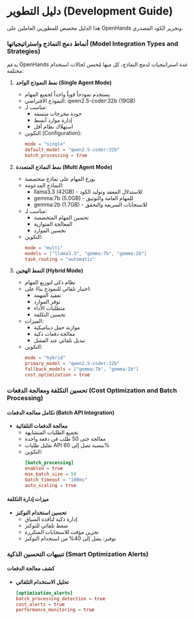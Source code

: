 # دليل التطوير (Development Guide)
هذا الدليل مخصص للمطورين العاملين على OpenHands وتحرير الكود المصدري.

### أنماط دمج النماذج واستراتيجياتها (Model Integration Types and Strategies)

يدعم OpenHands عدة استراتيجيات لدمج النماذج، كل منها مُحسن لحالات استخدام مختلفة:

1. **نمط النموذج الواحد (Single Agent Mode)**
   - يستخدم نموذجاً قوياً واحداً لجميع المهام
   - النموذج الافتراضي: qwen2.5-coder:32b (19GB)
   - مناسب لـ:
     - جودة مخرجات متسقة
     - إدارة موارد أبسط
     - استهلاك نظام أقل
   - التكوين (Configuration):
     ```toml
     mode = "single"
     default_model = "qwen2.5-coder:32b"
     batch_processing = true
     ```

2. **نمط النماذج المتعددة (Multi Agent Mode)**
   - يوزع المهام على نماذج متخصصة
   - النماذج المدعومة:
     - llama3.3 (42GB) - للاستدلال المعقد وتوليد الكود
     - gemma:7b (5.0GB) - للمهام العامة والتوثيق
     - gemma:2b (1.7GB) - للاستجابات السريعة والتحقق
   - مناسب لـ:
     - تحسين المهام المتخصصة
     - المعالجة المتوازية
     - تحسين الموارد
   - التكوين:
     ```toml
     mode = "multi"
     models = ["llama3.3", "gemma:7b", "gemma:2b"]
     task_routing = "automatic"
     ```

3. **النمط الهجين (Hybrid Mode)**
   - نظام ذكي لتوزيع المهام
   - اختيار تلقائي للنموذج بناءً على:
     - تعقيد المهمة
     - توفر الموارد
     - متطلبات الأداء
     - تحسين التكلفة
   - الميزات:
     - موازنة حمل ديناميكية
     - معالجة دفعات ذكية
     - تبديل تلقائي عند الفشل
   - التكوين:
     ```toml
     mode = "hybrid"
     primary_model = "qwen2.5-coder:32b"
     fallback_models = ["gemma:7b", "gemma:2b"]
     cost_optimization = true
     ```

### تحسين التكلفة ومعالجة الدفعات (Cost Optimization and Batch Processing)

#### تكامل معالجة الدفعات (Batch API Integration)
- **معالجة الدفعات التلقائية**
  - تجميع الطلبات المتشابهة
  - معالجة حتى 50 طلب في دفعة واحدة
  - تقليل طلبات API بنسبة تصل إلى 60%
  - التكوين:
    ```toml
    [batch_processing]
    enabled = true
    max_batch_size = 50
    batch_timeout = "100ms"
    auto_scaling = true
    ```

#### ميزات إدارة التكلفة
- **تحسين استخدام التوكنز**
  - إدارة ذكية لنافذة السياق
  - ضغط تلقائي للتوكنز
  - تخزين مؤقت للاستجابات المتكررة
  - توفير: يصل إلى 40% من استخدام التوكنز

### تنبيهات التحسين الذكية (Smart Optimization Alerts)

#### كشف معالجة الدفعات
- **تحليل الاستخدام التلقائي**
  ```toml
  [optimization_alerts]
  batch_processing_detection = true
  cost_alerts = true
  performance_monitoring = true
